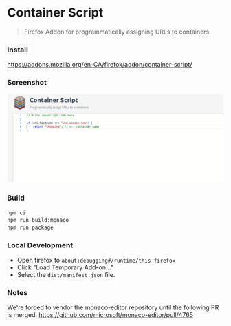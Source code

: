 # Container Script

> Firefox Addon for programmatically assigning URLs to containers.

### Install

https://addons.mozilla.org/en-CA/firefox/addon/container-script/

### Screenshot

![](./screenshot.png)

### Build

``` sh
npm ci
npm run build:monaco
npm run package
```

### Local Development

* Open firefox to `about:debugging#/runtime/this-firefox`
* Click "Load Temporary Add-on..."
* Select the `dist/manifest.json` file.

### Notes

We're forced to vendor the monaco-editor repository until the following PR is merged: https://github.com/microsoft/monaco-editor/pull/4765
